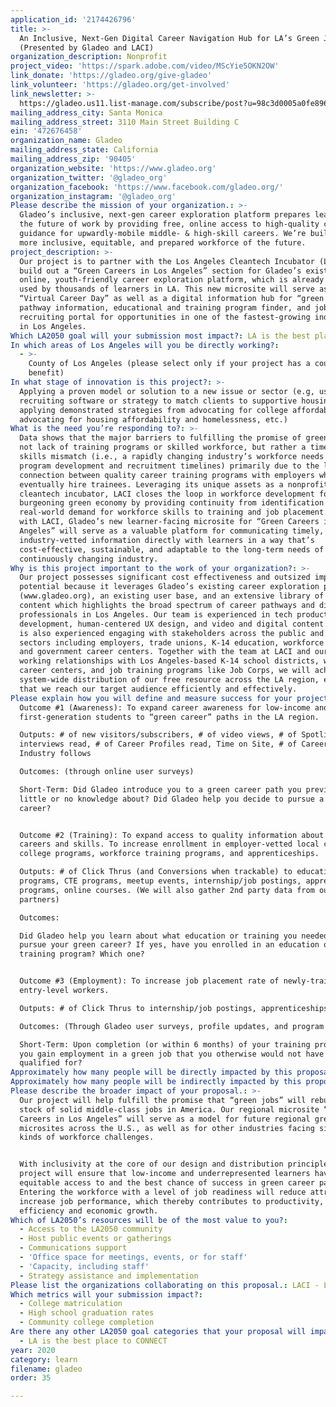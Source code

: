 ```yaml
---
application_id: '2174426796'
title: >-
  An Inclusive, Next-Gen Digital Career Navigation Hub for LA’s Green Jobs
  (Presented by Gladeo and LACI)
organization_description: Nonprofit
project_video: 'https://spark.adobe.com/video/MScYie5OKN2OW'
link_donate: 'https://gladeo.org/give-gladeo'
link_volunteer: 'https://gladeo.org/get-involved'
link_newsletter: >-
  https://gladeo.us11.list-manage.com/subscribe/post?u=98c3d0005a0fe89639eaebaa5&id=df2c256ed9
mailing_address_city: Santa Monica
mailing_address_street: 3110 Main Street Building C
ein: '472676458'
organization_name: Gladeo
mailing_address_state: California
mailing_address_zip: '90405'
organization_website: 'https://www.gladeo.org'
organization_twitter: '@gladeo_org'
organization_facebook: 'https://www.facebook.com/gladeo.org/'
organization_instagram: '@gladeo_org'
Please describe the mission of your organization.: >-
  Gladeo’s inclusive, next-gen career exploration platform prepares learners for
  the future of work by providing free, online access to high-quality career
  guidance for upwardly-mobile middle- & high-skill careers. We’re building a
  more inclusive, equitable, and prepared workforce of the future.
project_description: >-
  Our project is to partner with the Los Angeles Cleantech Incubator (LACI) to
  build out a “Green Careers in Los Angeles” section for Gladeo’s existing free,
  online, youth-friendly career exploration platform, which is already being
  used by thousands of learners in LA. This new microsite will serve as both a
  “Virtual Career Day” as well as a digital information hub for “green career”
  pathway information, educational and training program finder, and job
  recruiting portal for opportunities in one of the fastest-growing industries
  in Los Angeles.
Which LA2050 goal will your submission most impact?: LA is the best place to LEARN
In which areas of Los Angeles will you be directly working?:
  - >-
    County of Los Angeles (please select only if your project has a countywide
    benefit)
In what stage of innovation is this project?: >-
  Applying a proven model or solution to a new issue or sector (e.g, using a job
  recruiting software or strategy to match clients to supportive housing sites,
  applying demonstrated strategies from advocating for college affordability to
  advocating for housing affordability and homelessness, etc.)
What is the need you’re responding to?: >-
  Data shows that the major barriers to fulfilling the promise of green jobs are
  not lack of training programs or skilled workforce, but rather a time-delay
  skills mismatch (i.e., a rapidly changing industry’s workforce needs outpacing
  program development and recruitment timelines) primarily due to the lack of
  connection between quality career training programs with employers who will
  eventually hire trainees. Leveraging its unique assets as a nonprofit
  cleantech incubator, LACI closes the loop in workforce development for the
  burgeoning green economy by providing continuity from identification of
  real-world demand for workforce skills to training and job placement. Together
  with LACI, Gladeo’s new learner-facing microsite for “Green Careers in Los
  Angeles” will serve as a valuable platform for communicating timely,
  industry-vetted information directly with learners in a way that’s
  cost-effective, sustainable, and adaptable to the long-term needs of a
  continuously changing industry.
Why is this project important to the work of your organization?: >-
  Our project possesses significant cost effectiveness and outsized impact
  potential because it leverages Gladeo’s existing career exploration platform
  (www.gladeo.org), an existing user base, and an extensive library of career
  content which highlights the broad spectrum of career pathways and diverse
  professionals in Los Angeles. Our team is experienced in tech product
  development, human-centered UX design, and video and digital content. Our team
  is also experienced engaging with stakeholders across the public and private
  sectors including employers, trade unions, K-14 education, workforce training,
  and government career centers. Together with the team at LACI and our combined
  working relationships with Los Angeles-based K-14 school districts, workforce
  career centers, and job training programs like Job Corps, we will achieve
  system-wide distribution of our free resource across the LA region, ensuring
  that we reach our target audience efficiently and effectively.
Please explain how you will define and measure success for your project.: >-
  Outcome #1 (Awareness): To expand career awareness for low-income and
  first-generation students to “green career” paths in the LA region.

  Outputs: # of new visitors/subscribers, # of video views, # of Spotlight
  interviews read, # of Career Profiles read, Time on Site, # of Career and
  Industry follows

  Outcomes: (through online user surveys)

  Short-Term: Did Gladeo introduce you to a green career path you previously had
  little or no knowledge about? Did Gladeo help you decide to pursue a green
  career?


  Outcome #2 (Training): To expand access to quality information about green
  careers and skills. To increase enrollment in employer-vetted local community
  college programs, workforce training programs, and apprenticeships.

  Outputs: # of Click Thrus (and Conversions when trackable) to educational
  programs, CTE programs, meetup events, internship/job postings, apprenticeship
  programs, online courses. (We will also gather 2nd party data from our
  partners)

  Outcomes:

  Did Gladeo help you learn about what education or training you needed to
  pursue your green career? If yes, have you enrolled in an education or
  training program? Which one?


  Outcome #3 (Employment): To increase job placement rate of newly-trained
  entry-level workers.

  Outputs: # of Click Thrus to internship/job postings, apprenticeships.

  Outcomes: (Through Gladeo user surveys, profile updates, and program reviews)

  Short-Term: Upon completion (or within 6 months) of your training program, did
  you gain employment in a green job that you otherwise would not have been
  qualified for? 
Approximately how many people will be directly impacted by this proposal?: '75000'
Approximately how many people will be indirectly impacted by this proposal?: '500000'
Please describe the broader impact of your proposal.: >-
  Our project will help fulfill the promise that “green jobs” will rebuild the
  stock of solid middle-class jobs in America. Our regional microsite “Green
  Careers in Los Angeles” will serve as a model for future regional green job
  microsites across the U.S., as well as for other industries facing similar
  kinds of workforce challenges.


  With inclusivity at the core of our design and distribution principles, our
  project will ensure that low-income and underrepresented learners have
  equitable access to and the best chance of success in green career paths.
  Entering the workforce with a level of job readiness will reduce attrition and
  increase job performance, which thereby contributes to productivity,
  efficiency and economic growth.
Which of LA2050’s resources will be of the most value to you?:
  - Access to the LA2050 community
  - Host public events or gatherings
  - Communications support
  - 'Office space for meetings, events, or for staff'
  - 'Capacity, including staff'
  - Strategy assistance and implementation
Please list the organizations collaborating on this proposal.: LACI - Los Angeles Cleantech Incubator
Which metrics will your submission impact?:
  - College matriculation
  - High school graduation rates
  - Community college completion
Are there any other LA2050 goal categories that your proposal will impact?:
  - LA is the best place to CONNECT
year: 2020
category: learn
filename: gladeo
order: 35

---
```

